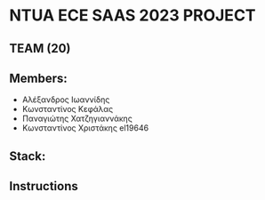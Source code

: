 # NTUA ECE SAAS 2023 PROJECT
  
## TEAM (20)

## Members: 
+ Αλέξανδρος Ιωαννίδης
+ Κωνσταντίνος Κεφάλας
+ Παναγιώτης Χατζηγιαννάκης 
+ Κωνσταντίνος Χριστάκης el19646

## Stack:



## Instructions
